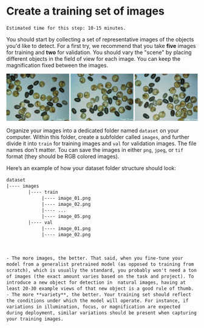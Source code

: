 # Create a training set of images

```{margin}
Estimated time for this step: 10-15 minutes.
```

You should start by collecting a set of representative images of the objects you'd like to detect. For a first try, we recommend that you take **five** images for training and **two** for validation. You should vary the "scene" by placing different objects in the field of view for each image. You can keep the magnification fixed between the images.

![training_set](../assets/training_set.png)

Organize your images into a dedicated folder named `dataset` on your computer. Within this folder, create a subfolder called `images`, and further divide it into `train` for training images and `val` for validation images. The file names don't matter. Tou can save the images in either `png`, `jpeg`, or `tif` format (they should be RGB colored images).

Here’s an example of how your dataset folder structure should look:

```
dataset
|---- images
        |---- train
             |---- image_01.png
             |---- image_02.png
             |---- ...
             |---- image_05.png
        |---- val
             |---- image_01.png
             |---- image_02.png
```

```{admonition} Tips for acquiring a good training set


- The more images, the better. That said, when you fine-tune your model from a generalist pretrained model (as opposed to training from scratch), which is usually the standard, you probably won't need a ton of images (the exact amount varies based on the task and project). To introduce a new object for detection in  natural images, having at least 20-30 example views of that new object is a good rule of thumb.  
- The more **variety**, the better. Your training set should reflect the conditions under which the model will operate. For instance, if variations in illumination, focus, or magnification are expected during deployment, similar variations should be present when capturing your training images.
```
